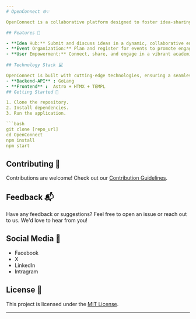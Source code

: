 ```yaml
--- 
# OpenConnect 🌐💡

OpenConnect is a collaborative platform designed to foster idea-sharing and networking within the Open University of Sri Lanka community. 🚀

## Features 🌟

- **Idea Hub:** Submit and discuss ideas in a dynamic, collaborative environment.
- **Event Organization:** Plan and register for events to promote engagement.
- **User Empowerment:** Connect, share, and engage in a vibrant academic space.
  
## Technology Stack 💻

OpenConnect is built with cutting-edge technologies, ensuring a seamless and innovative user experience. 🛠️
- **Backend-API** : GoLang
- **Frontend** :  Astro + HTMX + TEMPL
## Getting Started 🚀

1. Clone the repository.
2. Install dependencies.
3. Run the application.

```bash
git clone [repo_url]
cd OpenConnect
npm install
npm start
```

## Contributing 🤝

Contributions are welcome! Check out our [Contribution Guidelines](CONTRIBUTING.md).

## Feedback 📬

Have any feedback or suggestions? Feel free to open an issue or reach out to us. We'd love to hear from you!

## Social Media 🔗

- Facebook
- X
- LinkedIn
- Intragram

## License 📄


This project is licensed under the [MIT License](LICENSE.md).

---
```

